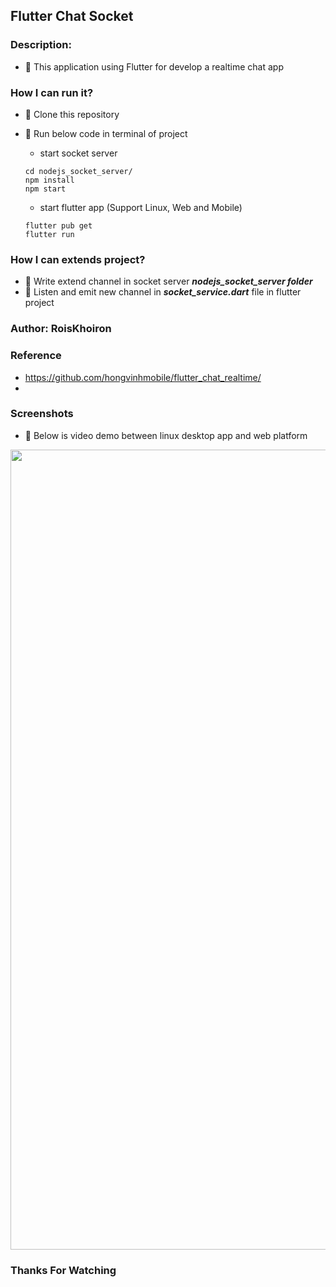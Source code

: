 ## Flutter Chat Socket

### Description:
- 🚀 This application using Flutter for develop a realtime chat app

### How I can run it?
- 🚀 Clone this repository
- 🚀 Run below code in terminal of project

  - start socket server 
  ```terminal
  cd nodejs_socket_server/
  npm install
  npm start
  ```
  - start flutter app (Support Linux, Web and Mobile)
  ```terminal
  flutter pub get
  flutter run
  ```

### How I can extends project?
- 🚀 Write extend channel in socket server ***nodejs_socket_server folder***
- 🚀 Listen and emit new channel in ***socket_service.dart*** file in flutter project

### Author: RoisKhoiron
### Reference 
- https://github.com/hongvinhmobile/flutter_chat_realtime/
- 

### Screenshots
- 🚀 Below is video demo between linux desktop app and web platform
 
<img src="https://github.com/hongvinhmobile/flutter_chat_realtime/blob/master/screenshots/socket.gif?raw=true" width="1280"/>

### Thanks For Watching
